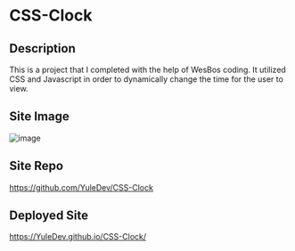 # CSS-Clock

## Description
This is a project that I completed with the help of WesBos coding. It utilized CSS and Javascript in order to dynamically change the time for the user to view.

## Site Image
![image](https://user-images.githubusercontent.com/95316362/155767086-11dcaaab-4400-4d34-b95c-e7fe27a84c92.png)

## Site Repo
https://github.com/YuleDev/CSS-Clock

## Deployed Site
https://YuleDev.github.io/CSS-Clock/
